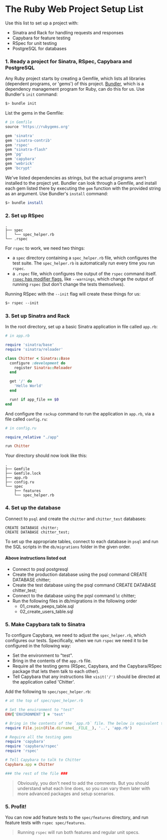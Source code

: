 # The Ruby Web Project Setup List

Use this list to set up a project with:

- Sinatra and Rack for handling requests and responses
- Capybara for feature testing
- RSpec for unit testing
- PostgreSQL for databases

### 1. Ready a project for Sinatra, RSpec, Capybara and PostgreSQL

Any Ruby project starts by creating a Gemfile, which lists all libraries (dependent programs, or 'gems') of this project. [Bundler](http://bundler.io/), which is a dependency management program for Ruby, can do this for us. Use Bundler's `init` command:

```sh
$> bundle init
```

List the gems in the Gemfile:

```ruby
# in Gemfile
source 'https://rubygems.org'

gem 'sinatra'
gem 'sinatra-contrib'
gem 'rspec'
gem "sinatra-flash"
gem 'pg'
gem 'capybara'
gem 'webrick'
gem 'bcrypt'
```

We've listed dependencies as strings, but the actual programs aren't installed to the project yet. Bundler can look through a Gemfile, and install each gem listed there by executing the `gem` function with the provided string as an argument. Use Bundler's `install` command:

```sh
$> bundle install
```

### 2. Set up RSpec

```
.
├── spec
│   └── spec_helper.rb
└── .rspec
```

For `rspec` to work, we need two things:

-  a `spec` directory containing a `spec_helper.rb` file, which configures the test suite. The `spec_helper.rb` is automatically run every time you run `rspec`.
- a `.rspec` file, which configures the output of the `rspec` command itself. [`rspec` has modifier flags](https://relishapp.com/rspec/rspec-core/docs/command-line), like `--warnings`, which change the output of running `rspec` (but don't change the tests themselves).

Running RSpec with the `--init` flag will create these things for us:

```sh
$> rspec --init
```

### 3. Set up Sinatra and Rack

In the root directory, set up a basic Sinatra application in file called `app.rb`:

```ruby
# in app.rb

require 'sinatra/base'
require 'sinatra/reloader'

class Chitter < Sinatra::Base
  configure :development do
    register Sinatra::Reloader
  end

  get '/' do
    'Hello World'
  end

  run! if app_file == $0
end
```

And configure the `rackup` command to run the application in `app.rb`, via a file called `config.ru`:

```ruby
# in config.ru

require_relative "./app"

run Chitter
```

Your directory should now look like this:

```
.
├── Gemfile
├── Gemfile.lock
├── app.rb
├── config.ru
└── spec
    ├── features
    └── spec_helper.rb
```
### 4. Set up the database

Connect to `psql` and create the `chitter` and `chitter_test` databases:

```
CREATE DATABASE chitter;
CREATE DATABASE chitter_test;
```

To set up the appropriate tables, connect to each database in `psql` and run the SQL scripts in the `db/migrations` folder in the given order.

#### Above instructions listed out

- Connect to psql postgresql
- Create the production database using the psql command CREATE DATABASE chitter;
- Create the test database using the psql command CREATE DATABASE chitter_test;
- Connect to the database using the pqsl command \c chitter;
- Run the following files in db/migrations in the following order
  * 01_create_peeps_table.sql
  * 02_create_users_table.sql

### 5. Make Capybara talk to Sinatra

To configure Capybara, we need to adjust the `spec_helper.rb`, which configures our tests. Specifically, when we run `rspec` we need it to be configured in the following way:

- Set the environment to "test".
- Bring in the contents of the `app.rb` file.
- Require all the testing gems (RSpec, Capybara, and the Capybara/RSpec package that lets them talk to each other).
- Tell Capybara that any instructions like `visit('/')` should be directed at the application called 'Chitter'.

Add the following to `spec/spec_helper.rb`:

```ruby
# at the top of spec/spec_helper.rb

# Set the environment to "test"
ENV['ENVIRONMENT'] = 'test'

# Bring in the contents of the `app.rb` file. The below is equivalent to: require_relative '../app.rb'
require File.join(File.dirname(__FILE__), '..', 'app.rb')

# Require all the testing gems
require 'capybara'
require 'capybara/rspec'
require 'rspec'

# Tell Capybara to talk to Chitter
Capybara.app = Chitter

### the rest of the file ###
```

> Obviously, you don't need to add the comments. But you should understand what each line does, so you can vary them later with more advanced packages and setup scenarios.

### 5. Profit!

You can now add feature tests to the `spec/features` directory, and run feature tests with `rspec spec/features`.

> Running `rspec` will run both features and regular unit specs.